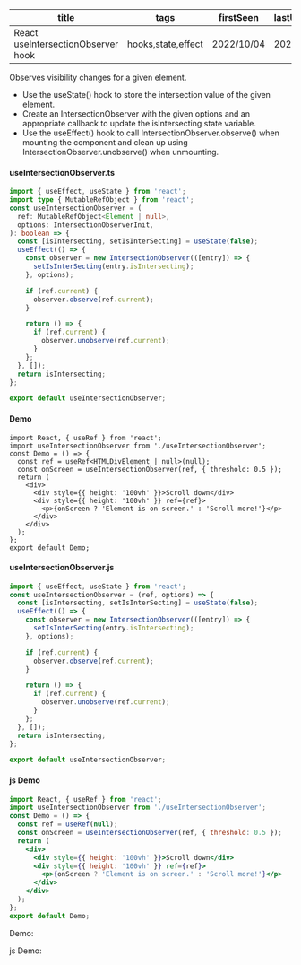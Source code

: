 | title                              | tags               | firstSeen  | lastUpdated |
| ---------------------------------- | ------------------ | ---------- | ----------- |
| React useIntersectionObserver hook | hooks,state,effect | 2022/10/04 | 2022/10/04  |

Observes visibility changes for a given element.

- Use the useState() hook to store the intersection value of the given element.
- Create an IntersectionObserver with the given options and an appropriate callback to update the isIntersecting state variable.
- Use the useEffect() hook to call IntersectionObserver.observe() when mounting the component and clean up using IntersectionObserver.unobserve() when unmounting.

#### useIntersectionObserver.ts

```ts
import { useEffect, useState } from 'react';
import type { MutableRefObject } from 'react';
const useIntersectionObserver = (
  ref: MutableRefObject<Element | null>,
  options: IntersectionObserverInit,
): boolean => {
  const [isIntersecting, setIsInterSecting] = useState(false);
  useEffect(() => {
    const observer = new IntersectionObserver(([entry]) => {
      setIsInterSecting(entry.isIntersecting);
    }, options);

    if (ref.current) {
      observer.observe(ref.current);
    }

    return () => {
      if (ref.current) {
        observer.unobserve(ref.current);
      }
    };
  }, []);
  return isIntersecting;
};

export default useIntersectionObserver;
```

#### Demo

```tsx | pure
import React, { useRef } from 'react';
import useIntersectionObserver from './useIntersectionObserver';
const Demo = () => {
  const ref = useRef<HTMLDivElement | null>(null);
  const onScreen = useIntersectionObserver(ref, { threshold: 0.5 });
  return (
    <div>
      <div style={{ height: '100vh' }}>Scroll down</div>
      <div style={{ height: '100vh' }} ref={ref}>
        <p>{onScreen ? 'Element is on screen.' : 'Scroll more!'}</p>
      </div>
    </div>
  );
};
export default Demo;
```

#### useIntersectionObserver.js

```js
import { useEffect, useState } from 'react';
const useIntersectionObserver = (ref, options) => {
  const [isIntersecting, setIsInterSecting] = useState(false);
  useEffect(() => {
    const observer = new IntersectionObserver(([entry]) => {
      setIsInterSecting(entry.isIntersecting);
    }, options);

    if (ref.current) {
      observer.observe(ref.current);
    }

    return () => {
      if (ref.current) {
        observer.unobserve(ref.current);
      }
    };
  }, []);
  return isIntersecting;
};

export default useIntersectionObserver;
```

#### js Demo

```jsx | pure
import React, { useRef } from 'react';
import useIntersectionObserver from './useIntersectionObserver';
const Demo = () => {
  const ref = useRef(null);
  const onScreen = useIntersectionObserver(ref, { threshold: 0.5 });
  return (
    <div>
      <div style={{ height: '100vh' }}>Scroll down</div>
      <div style={{ height: '100vh' }} ref={ref}>
        <p>{onScreen ? 'Element is on screen.' : 'Scroll more!'}</p>
      </div>
    </div>
  );
};
export default Demo;
```

Demo:

<code src="./Demo.tsx" id="intersectionObserverTsDemo"></code>

js Demo:

<code src="./js/Demo.jsx" id="intersectionObserverJsDemo"></code>
